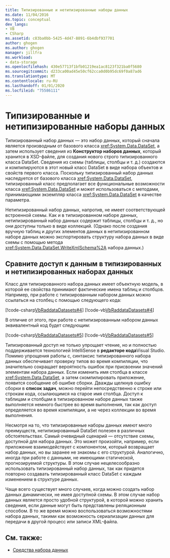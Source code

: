 ```yaml
---
title: Типизированные и нетипизированные наборы данных
ms.date: 11/04/2016
ms.topic: conceptual
dev_langs:
- VB
- CSharp
ms.assetid: c83ba0bb-5425-4d47-8891-6b4dbf937701
author: ghogen
ms.author: ghogen
manager: jillfra
ms.workload:
- data-storage
ms.openlocfilehash: 430e57713f1bfb01219ea1ac8123f321ba0f5680
ms.sourcegitcommit: d233ca00ad45e50cf62cca0d0b95dc69f0a87ad6
ms.translationtype: MT
ms.contentlocale: ru-RU
ms.lasthandoff: 01/01/2020
ms.locfileid: "75586111"
---
```

# <a name="typed-vs-untyped-datasets"></a>Типизированные и нетипизированные наборы данных
Типизированный набор данных — это набор данных, который сначала является производным от базового класса <xref:System.Data.DataSet>, а затем использует сведения из **Конструктор наборов данных**, который хранится в XSD-файле, для создания нового строго типизированного класса DataSet. Сведения из схемы (таблицы, столбцы и т. д.) создаются и компилируются в этот новый класс DataSet в виде набора объектов и свойств первого класса. Поскольку типизированный набор данных наследуется от базового класса <xref:System.Data.DataSet>, типизированный класс предполагает все функциональные возможности класса <xref:System.Data.DataSet> и может использоваться с методами, принимающими экземпляр класса <xref:System.Data.DataSet> в качестве параметра.

Нетипизированный набор данных, напротив, не имеет соответствующей встроенной схемы. Как и в типизированном наборе данных, нетипизированный набор данных содержит таблицы, столбцы и т. д., но они доступны только в виде коллекций. (Однако после создания вручную таблиц и других элементов данных в нетипизированном наборе данных можно экспортировать структуру набора данных в виде схемы с помощью метода <xref:System.Data.DataSet.WriteXmlSchema%2A> набора данных.)

## <a name="contrast-data-access-in-typed-and-untyped-datasets"></a>Сравните доступ к данным в типизированных и нетипизированных наборах данных
Класс для типизированного набора данных имеет объектную модель, в которой ее свойства принимают фактические имена таблиц и столбцов. Например, при работе с типизированным набором данных можно ссылаться на столбец с помощью следующего кода:

[!code-csharp[VbRaddataDatasets#4](../data-tools/codesnippet/CSharp/typed-vs-untyped-datasets_1.cs)]
[!code-vb[VbRaddataDatasets#4](../data-tools/codesnippet/VisualBasic/typed-vs-untyped-datasets_1.vb)]

В отличие от этого, при работе с нетипизированным набором данных эквивалентный код будет следующим:

[!code-csharp[VbRaddataDatasets#5](../data-tools/codesnippet/CSharp/typed-vs-untyped-datasets_2.cs)]
[!code-vb[VbRaddataDatasets#5](../data-tools/codesnippet/VisualBasic/typed-vs-untyped-datasets_2.vb)]

Типизированный доступ не только упрощает чтение, но и полностью поддерживается технологией IntelliSense в **редакторе кода**Visual Studio. Помимо упрощения работы с, синтаксис типизированного набора данных обеспечивает проверку типов во время компиляции, что значительно сокращает вероятность ошибок при присвоении значений элементам набора данных. Если изменить имя столбца в классе <xref:System.Data.DataSet>, а затем скомпилировать приложение, появится сообщение об ошибке сборки. Дважды щелкнув ошибку сборки в **список задач**, можно перейти непосредственно к строке или строкам кода, ссылающимся на старое имя столбца. Доступ к таблицам и столбцам в типизированном наборе данных также выполняется немного быстрее во время выполнения, так как доступ определяется во время компиляции, а не через коллекции во время выполнения.

Несмотря на то, что типизированные наборы данных имеют много преимуществ, нетипизированный DataSet полезен в различных обстоятельствах. Самый очевидный сценарий — отсутствие схемы, доступной для набора данных. Это может произойти, например, если приложение взаимодействует с компонентом, который возвращает набор данных, но вы заранее не знакомы с его структурой. Аналогично, иногда при работе с данными, не имеющими статической, прогнозируемой структуры. В этом случае нецелесообразно использовать типизированный набор данных, так как придется повторно создавать типизированный класс DataSet с каждым изменением в структуре данных.

Чаще всего существует много случаев, когда можно создать набор данных динамически, не имея доступной схемы. В этом случае набор данных является просто удобной структурой, в которой можно хранить сведения, если данные могут быть представлены реляционным способом. В то же время можно воспользоваться возможностями набора данных, такими как возможность сериализации данных для передачи в другой процесс или записи XML-файла.

## <a name="see-also"></a>См. также:

- [Средства набора данных](../data-tools/dataset-tools-in-visual-studio.md)
